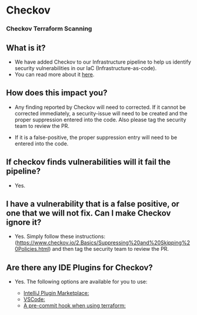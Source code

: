 # Checkov

### Checkov Terraform Scanning

## What is it?

- We have added Checkov to our Infrastructure pipeline to help us identify security vulnerabilities in our IaC (Infrastructure-as-code).
- You can read more about it [here](https://www.checkov.io/1.Welcome/Quick%20Start.html).

## How does this impact you?

- Any finding reported by Checkov will need to corrected. If it cannot be corrected immediately, a security-issue will need to be created and the proper suppression entered into the code. Also please tag the security team to review the PR.

- If it is a false-positive, the proper suppression entry will need to be entered into the code.

## If checkov finds vulnerabilities will it fail the pipeline?

- Yes.

## I have a vulnerability that is a false positive, or one that we will not fix. Can I make Checkov ignore it?

- Yes. Simply follow these instructions: (https://www.checkov.io/2.Basics/Suppressing%20and%20Skipping%20Policies.html) and then tag the security team to review the PR.

## Are there any IDE Plugins for Checkov?

- Yes. The following options are available for you to use:

  - [IntelliJ Plugin Marketplace:](https://plugins.jetbrains.com/plugin/17721-checkov)
  - [VSCode:](https://github.com/bridgecrewio/checkov-vscode)
  - [A pre-commit hook when using terraform:](https://www.checkov.io/4.Integrations/pre-commit.html)
